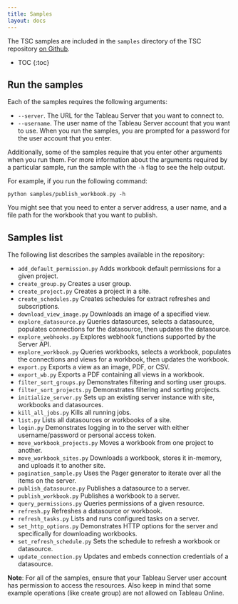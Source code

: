 ```yaml
---
title: Samples
layout: docs
---
```


The TSC samples are included in the `samples` directory of the TSC repository [on Github](https://github.com/tableau/server-client-python/tree/master/samples).

* TOC
{:toc}

## Run the samples

Each of the samples requires the following arguments:

* `--server`. The URL for the Tableau Server that you want to connect to.
* `--username`. The user name of the Tableau Server account that you want to use. When you run the samples, you are
  prompted for a password for the user account that you enter.

Additionally, some of the samples require that you enter other arguments when you run them. For more information about
the arguments required by a particular sample, run the sample with the `-h` flag to see the help output.

For example, if you run the following command:

```
python samples/publish_workbook.py -h
```

You might see that you need to enter a server address, a user name, and a file path for the workbook that you want to
publish.

## Samples list

The following list describes the samples available in the repository:

* `add_default_permission.py` Adds workbook default permissions for a given project.
* `create_group.py` Creates a user group.
* `create_project.py` Creates a project in a site.
* `create_schedules.py` Creates schedules for extract refreshes and subscriptions.
* `download_view_image.py` Downloads an image of a specified view.
* `explore_datasource.py` Queries datasources, selects a datasource, populates connections for the datasource, then updates the datasource.
* `explore_webhooks.py` Explores webhook functions supported by the Server API.
* `explore_workbook.py` Queries workbooks, selects a workbook, populates the connections and views for a workbook, then updates the workbook.
* `export.py` Exports a view as an image, PDF, or CSV.
* `export_wb.py` Exports a PDF containing all views in a workbook.
* `filter_sort_groups.py` Demonstrates filtering and sorting user groups.
* `filter_sort_projects.py` Demonstrates filtering and sorting projects.
* `initialize_server.py` Sets up an existing server instance with site, workbooks and datasources.
* `kill_all_jobs.py` Kills all running jobs.
* `list.py` Lists all datasources or workbooks of a site.
* `login.py` Demonstrates logging in to the server with either username/password or personal access token.
* `move_workbook_projects.py` Moves a workbook from one project to another.
* `move_workbook_sites.py` Downloads a workbook, stores it in-memory, and uploads it to another site.
* `pagination_sample.py` Uses the Pager generator to iterate over all the items on the server.
* `publish_datasource.py` Publishes a datasource to a server.
* `publish_workbook.py` Publishes a workbook to a server.
* `query_permissions.py` Queries permissions of a given resource.
* `refresh.py` Refreshes a datasource or workbook.
* `refresh_tasks.py` Lists and runs configured tasks on a server.
* `set_http_options.py` Demonstrates HTTP options for the server and specifically for downloading workbooks.
* `set_refresh_schedule.py` Sets the schedule to refresh a workbook or datasource.
* `update_connection.py` Updates and embeds connection credentials of a datasource.

**Note**: For all of the samples, ensure that your Tableau Server user account has permission to access the resources. Also keep in mind that some example operations (like create group) are not allowed on Tableau Online.
